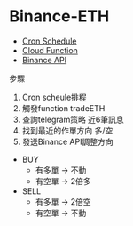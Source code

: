 # Binance-ETH

- [Cron Schedule](https://cloud.google.com/scheduler)
- [Cloud Function](https://cloud.google.com/functions/docs/running/function-frameworks)
- [Binance API](https://binance-docs.github.io/apidocs/spot/en/#new-order-trade)

步驟
1. Cron scheule排程
2. 觸發function tradeETH
3. 查詢telegram策略 近6筆訊息
4. 找到最近的作單方向 多/空
5. 發送Binance API調整方向 
  - BUY
    - 有多單 -> 不動
    - 有空單 -> 2倍多
  - SELL
    - 有多單 -> 2倍空
    - 有空單 -> 不動
